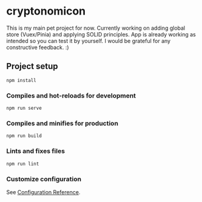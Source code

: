 # cryptonomicon
This is my main pet project for now. Currently working on adding global store (Vuex/Pinia) and applying SOLID principles.
App is already working as intended so you can test it by yourself. 
I would be grateful for any constructive feedback. :) 

## Project setup
```
npm install
```

### Compiles and hot-reloads for development
```
npm run serve
```

### Compiles and minifies for production
```
npm run build
```

### Lints and fixes files
```
npm run lint
```

### Customize configuration
See [Configuration Reference](https://cli.vuejs.org/config/).
